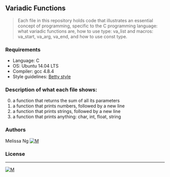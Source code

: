 ## Variadic Functions
> Each file in this repository holds code that illustrates an essential concept of programming,
> specific to the C programming language:
> what variadic functions are, how to use type: va_list and macros: va_start, va_arg, va_end, and how to use const type.

### Requirements
* Language: C
* OS: Ubuntu 14.04 LTS
* Compiler: gcc 4.8.4
* Style guidelines: [Betty style](https://github.com/holbertonschool/Betty/wiki)

### Description of what each file shows:
0. a function that returns the sum of all its parameters
1. a function that prints numbers, followed by a new line
2. a function that prints strings, followed by a new line
3. a function that prints anything: char, int, float, string

### Authors
Melissa Ng [![M](https://upload.wikimedia.org/wikipedia/fr/thumb/c/c8/Twitter_Bird.svg/30px-Twitter_Bird.svg.png)](https://twitter.com/MelissaNg__)

### License

---
 [![M](https://pasteboard.co/H99KDXJ.png)](https://www.holbertonschool.com)
